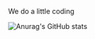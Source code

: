 We do a little coding

![Anurag's GitHub stats](https://github-readme-stats.vercel.app/api?username=InvalidSe&show_icons=true&theme=radical)
